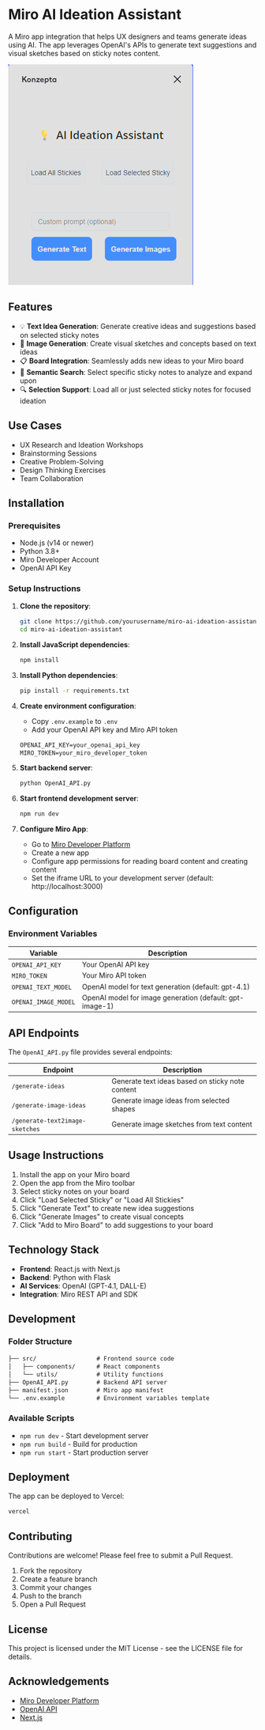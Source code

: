 # Miro AI Ideation Assistant

A Miro app integration that helps UX designers and teams generate ideas using AI. The app leverages OpenAI's APIs to generate text suggestions and visual sketches based on sticky notes content.

![AI Ideation Assistant Screenshot](https://github.com/dahiyaanimesh/konzepta/blob/5f8b1f5c6aa5a90f66bd5e40c6c95460a4a15b27/src/konzepta.png) <!-- Replace with actual screenshot URL when available -->

## Features

- 💡 **Text Idea Generation**: Generate creative ideas and suggestions based on selected sticky notes
- 🎨 **Image Generation**: Create visual sketches and concepts based on text ideas
- 📋 **Board Integration**: Seamlessly adds new ideas to your Miro board
- 🔄 **Semantic Search**: Select specific sticky notes to analyze and expand upon
- 🔍 **Selection Support**: Load all or just selected sticky notes for focused ideation

## Use Cases

- UX Research and Ideation Workshops
- Brainstorming Sessions
- Creative Problem-Solving
- Design Thinking Exercises
- Team Collaboration

## Installation

### Prerequisites

- Node.js (v14 or newer)
- Python 3.8+
- Miro Developer Account
- OpenAI API Key

### Setup Instructions

1. **Clone the repository**:
   ```bash
   git clone https://github.com/yourusername/miro-ai-ideation-assistant.git
   cd miro-ai-ideation-assistant
   ```

2. **Install JavaScript dependencies**:
   ```bash
   npm install
   ```

3. **Install Python dependencies**:
   ```bash
   pip install -r requirements.txt
   ```

4. **Create environment configuration**:
   - Copy `.env.example` to `.env`
   - Add your OpenAI API key and Miro API token

   ```
   OPENAI_API_KEY=your_openai_api_key
   MIRO_TOKEN=your_miro_developer_token
   ```

5. **Start backend server**:
   ```bash
   python OpenAI_API.py
   ```

6. **Start frontend development server**:
   ```bash
   npm run dev
   ```

7. **Configure Miro App**:
   - Go to [Miro Developer Platform](https://developers.miro.com/)
   - Create a new app
   - Configure app permissions for reading board content and creating content
   - Set the iframe URL to your development server (default: http://localhost:3000)

## Configuration

### Environment Variables

| Variable | Description |
|----------|-------------|
| `OPENAI_API_KEY` | Your OpenAI API key |
| `MIRO_TOKEN` | Your Miro API token |
| `OPENAI_TEXT_MODEL` | OpenAI model for text generation (default: gpt-4.1) |
| `OPENAI_IMAGE_MODEL` | OpenAI model for image generation (default: gpt-image-1) |

## API Endpoints

The `OpenAI_API.py` file provides several endpoints:

| Endpoint | Description |
|----------|-------------|
| `/generate-ideas` | Generate text ideas based on sticky note content |
| `/generate-image-ideas` | Generate image ideas from selected shapes |
| `/generate-text2image-sketches` | Generate image sketches from text content |

## Usage Instructions

1. Install the app on your Miro board
2. Open the app from the Miro toolbar
3. Select sticky notes on your board
4. Click "Load Selected Sticky" or "Load All Stickies"
5. Click "Generate Text" to create new idea suggestions
6. Click "Generate Images" to create visual concepts
7. Click "Add to Miro Board" to add suggestions to your board

## Technology Stack

- **Frontend**: React.js with Next.js
- **Backend**: Python with Flask
- **AI Services**: OpenAI (GPT-4.1, DALL-E)
- **Integration**: Miro REST API and SDK

## Development

### Folder Structure

```
├── src/                 # Frontend source code
│   ├── components/      # React components
│   └── utils/           # Utility functions
├── OpenAI_API.py        # Backend API server
├── manifest.json        # Miro app manifest
└── .env.example         # Environment variables template
```

### Available Scripts

- `npm run dev` - Start development server
- `npm run build` - Build for production
- `npm run start` - Start production server

## Deployment

The app can be deployed to Vercel:

```bash
vercel
```

## Contributing

Contributions are welcome! Please feel free to submit a Pull Request.

1. Fork the repository
2. Create a feature branch 
3. Commit your changes 
4. Push to the branch 
5. Open a Pull Request

## License

This project is licensed under the MIT License - see the LICENSE file for details.

## Acknowledgements

- [Miro Developer Platform](https://developers.miro.com/)
- [OpenAI API](https://openai.com/api/)
- [Next.js](https://nextjs.org/) 
